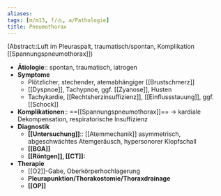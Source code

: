```yaml
---
aliases: 
tags: [m/m13, f/🫁, a/Pathologie]
title: Pneumothorax
---
```

(Abstract::Luft im Pleuraspalt, traumatisch/spontan, Komplikation [[Spannungspneumothorax]])
- **Ätiologie**:: spontan, traumatisch, iatrogen
- **Symptome**
	- Plötzlicher, stechender, atemabhängiger [[Brustschmerz]]
	- [[Dyspnoe]], Tachypnoe, ggf. [[Zyanose]], Husten
	- Tachykardie, [[Rechtsherzinsuffizienz]], [[Einflussstauung]], ggf. [[Schock]]
- **Komplikationen**:: ==[[Spannungspneumothorax]]== → kardiale Dekompensation, respiratorische Insuffizienz
- **Diagnostik**
	- **[[Untersuchung]]**:: [[Atemmechanik]] asymmetrisch, abgeschwächtes Atemgeräusch, hypersonorer Klopfschall
	- **[[BGA]]**
	- **[[Röntgen]], [[CT]]:**
- **Therapie**
	- [[O2]]-Gabe, Oberkörperhochlagerung
	- **Pleurapunktion/Thorakostomie/Thoraxdrainage**
	- **[[OP]]**